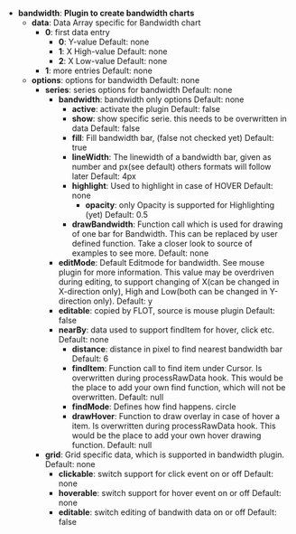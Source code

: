 * <strong>bandwidth</strong>: <strong>Plugin to create bandwidth charts</strong>
	* <strong>data</strong>: Data Array specific for Bandwidth chart
		* <strong>0</strong>: first data entry
			* <strong>0</strong>: Y-value
				Default: none
			* <strong>1</strong>: X High-value
				Default: none
			* <strong>2</strong>: X Low-value
				Default: none
		* <strong>1</strong>: more entries
			Default: none
	* <strong>options</strong>: options for bandwidth
		Default: none
		* <strong>series</strong>: series options for bandwidth
			Default: none
			* <strong>bandwidth</strong>: bandwidth only options
				Default: none
				* <strong>active</strong>: activate the plugin
					Default: false
				* <strong>show</strong>: show specific serie. this needs to be overwritten in data
					Default: false
				* <strong>fill</strong>: Fill bandwidth bar, (false not checked yet)
					Default: true
				* <strong>lineWidth</strong>: The linewidth of a bandwidth bar, given as number and px(see default) others formats will follow later
					Default: 4px
				* <strong>highlight</strong>: Used to highlight in case of HOVER
					Default: none
					* <strong>opacity</strong>: only Opacity is supported for Highlighting (yet)
						Default: 0.5
				* <strong>drawBandwidth</strong>: Function call which is used for drawing of one bar for Bandwidth. This can be replaced by user defined function. Take a closer look to source of examples to see more.
					Default: none
			* <strong>editMode</strong>: Default Editmode for bandwidth. See mouse plugin for more information. This value may be overdriven during editing, to support changing of X(can be changed in X-direction only), High and Low(both can be changed in Y-direction only).
				Default: y
			* <strong>editable</strong>: copied by FLOT, source is mouse plugin
				Default: false
			* <strong>nearBy</strong>: data used to support findItem for hover, click etc.
				Default: none
				* <strong>distance</strong>: distance in pixel to find nearest bandwidth bar
					Default: 6
				* <strong>findItem</strong>: Function call to find item under Cursor. Is overwritten during processRawData hook. This would be the place to add your own find function, which will not be overwritten.
					Default: null
				* <strong>findMode</strong>: Defines how find happens.
					circle
				* <strong>drawHover</strong>: Function to draw overlay in case of hover a item. Is overwritten during processRawData hook. This would be the place to add your own hover drawing function.
					Default: null
		* <strong>grid</strong>: Grid specific data, which is supported in bandwidth plugin.
			Default: none
			* <strong>clickable</strong>: switch support for click event on or off
				Default: none
			* <strong>hoverable</strong>: switch support for hover event on or off
				Default: none
			* <strong>editable</strong>: switch editing of bandwith data on or off
				Default: false
